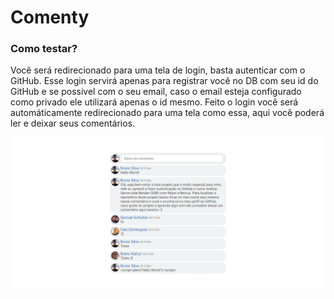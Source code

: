 # Comenty

### Como testar?
Você será redirecionado para uma tela de login, basta autenticar com o GitHub.
Esse login servirá apenas para registrar você no DB com seu id do GitHub e se possivel com o seu email, caso o email esteja configurado como privado ele utilizará apenas o id mesmo.
Feito o login você será automáticamente redirecionado para uma tela como essa, aqui você poderá ler e deixar seus comentários.

![Preview](https://raw.githubusercontent.com/BrunoS3D/Comenty/master/screenshot.png)

